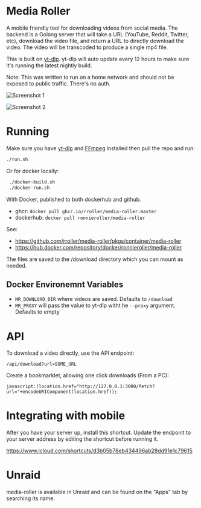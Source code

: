 # Media Roller
A mobile friendly tool for downloading videos from social media.
The backend is a Golang server that will take a URL (YouTube, Reddit, Twitter, etc),
download the video file, and return a URL to directly download the video. The video will be transcoded to produce a single mp4 file.

This is built on [yt-dlp](https://github.com/yt-dlp/yt-dlp). yt-dlp will auto update every 12 hours to make sure it's running the latest nightly build.

Note: This was written to run on a home network and should not be exposed to public traffic. There's no auth.

![Screenshot 1](https://i.imgur.com/lxwf1qU.png)

![Screenshot 2](https://i.imgur.com/TWAtM7k.png)


# Running
Make sure you have [yt-dlp](https://github.com/yt-dlp/yt-dlp) and [FFmpeg](https://github.com/FFmpeg/FFmpeg) installed then pull the repo and run:
```bash
./run.sh
```
Or for docker locally:
```bash
 ./docker-build.sh
 ./docker-run.sh
```

With Docker, published to both dockerhub and github.
* ghcr: `docker pull ghcr.io/rroller/media-roller:master`
* dockerhub: `docker pull ronnieroller/media-roller`

See:
* https://github.com/rroller/media-roller/pkgs/container/media-roller
* https://hub.docker.com/repository/docker/ronnieroller/media-roller

The files are saved to the /download directory which you can mount as needed.

## Docker Environemnt Variables
* `MR_DOWNLOAD_DIR` where videos are saved. Defaults to `/download`
* `MR_PROXY` will pass the value to yt-dlp witht he `--proxy` argument. Defaults to empty

# API
To download a video directly, use the API endpoint:

```
/api/download?url=SOME_URL
```

Create a bookmarklet, allowing one click downloads (From a PC):

```
javascript:(location.href="http://127.0.0.1:3000/fetch?url="+encodeURIComponent(location.href));
```

# Integrating with mobile
After you have your server up, install this shortcut. Update the endpoint to your server address by editing the shortcut before running it. 

https://www.icloud.com/shortcuts/d3b05b78eb434496ab28dd91e1c79615

# Unraid
media-roller is available in Unraid and can be found on the "Apps" tab by searching its name.
